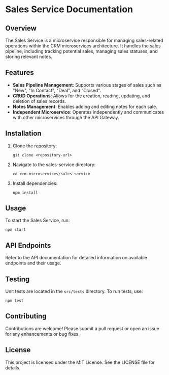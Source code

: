 # Sales Service Documentation

## Overview
The Sales Service is a microservice responsible for managing sales-related operations within the CRM microservices architecture. It handles the sales pipeline, including tracking potential sales, managing sales statuses, and storing relevant notes.

## Features
- **Sales Pipeline Management**: Supports various stages of sales such as "New", "In Contact", "Deal", and "Closed".
- **CRUD Operations**: Allows for the creation, reading, updating, and deletion of sales records.
- **Notes Management**: Enables adding and editing notes for each sale.
- **Independent Microservice**: Operates independently and communicates with other microservices through the API Gateway.

## Installation
1. Clone the repository:
   ```
   git clone <repository-url>
   ```
2. Navigate to the sales-service directory:
   ```
   cd crm-microservices/sales-service
   ```
3. Install dependencies:
   ```
   npm install
   ```

## Usage
To start the Sales Service, run:
```
npm start
```

## API Endpoints
Refer to the API documentation for detailed information on available endpoints and their usage.

## Testing
Unit tests are located in the `src/tests` directory. To run tests, use:
```
npm test
```

## Contributing
Contributions are welcome! Please submit a pull request or open an issue for any enhancements or bug fixes.

## License
This project is licensed under the MIT License. See the LICENSE file for details.